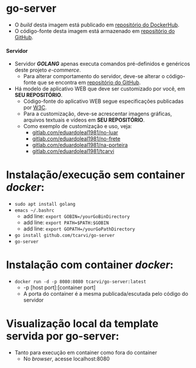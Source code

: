 # go-server
- O *build* desta imagem está publicado em [repositório do DockerHub](https://hub.docker.com/r/tcarvi/go-server).
- O código-fonte desta imagem está armazenado em [repositório do GitHub](https://github.com/tcarvi/go-server).

#### Servidor 
- Servidor ***GOLANG*** apenas executa comandos pré-definidos e genéricos deste projeto *e-commerce*.
  - Para alterar comportamento do servidor, deve-se alterar o código-fonte que se encontra em [repositório do GitHub](https://github.com/tcarvi/go-server). 
- Há modelo de aplicativo WEB que deve ser customizado por você, em **SEU REPOSITÓRIO**.
  - Código-fonte do aplicativo WEB segue especificações publicadas por [W3C](https://www.w3.org/2019/06/htmlwg-charter.html).
  - Para a customização, deve-se acrescentar imagens gráficas, arquivos textuais e vídeos em **SEU REPOSITÓRIO**.
  - Como exemplo de customização e uso, veja:
    - [gitlab.com/eduardoleal1981/no-luar](https://gitlab.com/eduardoleal1981/no-luar)
    - [gitlab.com/eduardoleal1981/no-frete](https://gitlab.com/eduardoleal1981/no-frete)
    - [gitlab.com/eduardoleal1981/na-porteira](https://gitlab.com/eduardoleal1981/na-porteira)
    - [gitlab.com/eduardoleal1981/tcarvi](https://gitlab.com/eduardoleal1981/tcarvi)

# Instalação/execução sem container *docker*:
- `sudo apt install golang`
- `emacs ~/.bashrc`
  - add line: `export GOBIN=/yourGoBinDirectory`
  - add line: `export PATH=$PATH:$GOBIN`
  - add line: `export GOPATH=/yourGoPathDirectory`
- `go install github.com/tcarvi/go-server`
- `go-server`

# Instalação com container *docker*:
- `docker run -d -p 8080:8080 tcarvi/go-server:latest`
  - -p [host port]:[container port]
  - A porta do container é a mesma publicada/escutada pelo código do servidor

# Visualização local da template servida por go-server:
  - Tanto para execução em container como fora do container
    - No *browser*, acesse localhost:8080